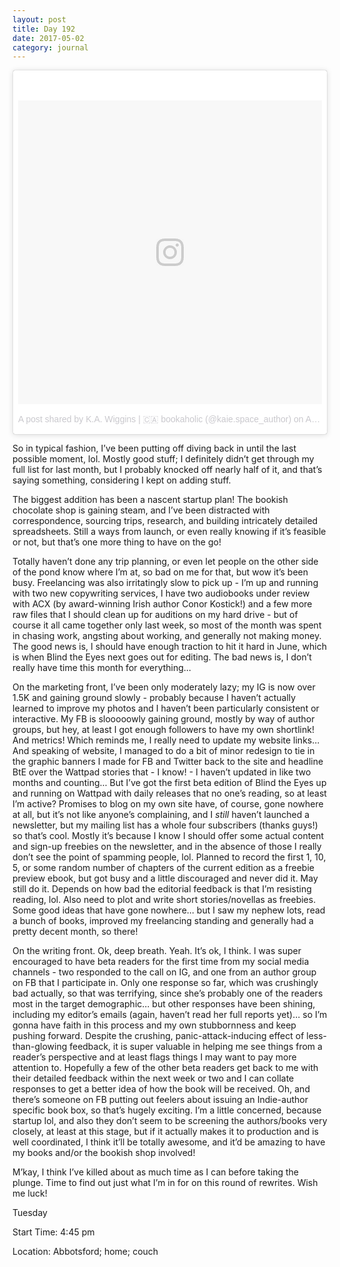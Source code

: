 ```yaml
---
layout: post
title: Day 192
date: 2017-05-02
category: journal
---
```


<blockquote class="instagram-media" data-instgrm-version="7" style=" background:#FFF; border:0; border-radius:3px; box-shadow:0 0 1px 0 rgba(0,0,0,0.5),0 1px 10px 0 rgba(0,0,0,0.15); margin: 1px; max-width:658px; padding:0; width:99.375%; width:-webkit-calc(100% - 2px); width:calc(100% - 2px);"><div style="padding:8px;"> <div style=" background:#F8F8F8; line-height:0; margin-top:40px; padding:50.0% 0; text-align:center; width:100%;"> <div style=" background:url(data:image/png;base64,iVBORw0KGgoAAAANSUhEUgAAACwAAAAsCAMAAAApWqozAAAABGdBTUEAALGPC/xhBQAAAAFzUkdCAK7OHOkAAAAMUExURczMzPf399fX1+bm5mzY9AMAAADiSURBVDjLvZXbEsMgCES5/P8/t9FuRVCRmU73JWlzosgSIIZURCjo/ad+EQJJB4Hv8BFt+IDpQoCx1wjOSBFhh2XssxEIYn3ulI/6MNReE07UIWJEv8UEOWDS88LY97kqyTliJKKtuYBbruAyVh5wOHiXmpi5we58Ek028czwyuQdLKPG1Bkb4NnM+VeAnfHqn1k4+GPT6uGQcvu2h2OVuIf/gWUFyy8OWEpdyZSa3aVCqpVoVvzZZ2VTnn2wU8qzVjDDetO90GSy9mVLqtgYSy231MxrY6I2gGqjrTY0L8fxCxfCBbhWrsYYAAAAAElFTkSuQmCC); display:block; height:44px; margin:0 auto -44px; position:relative; top:-22px; width:44px;"></div></div><p style=" color:#c9c8cd; font-family:Arial,sans-serif; font-size:14px; line-height:17px; margin-bottom:0; margin-top:8px; overflow:hidden; padding:8px 0 7px; text-align:center; text-overflow:ellipsis; white-space:nowrap;"><a href="https://www.instagram.com/p/BSxMaMFFNBq/" style=" color:#c9c8cd; font-family:Arial,sans-serif; font-size:14px; font-style:normal; font-weight:normal; line-height:17px; text-decoration:none;" target="_blank">A post shared by K.A. Wiggins | 🇨🇦 bookaholic (@kaie.space_author)</a> on <time style=" font-family:Arial,sans-serif; font-size:14px; line-height:17px;" datetime="2017-04-12T02:32:34+00:00">Apr 11, 2017 at 7:32pm PDT</time></p></div></blockquote>
<script async defer src="//platform.instagram.com/en_US/embeds.js"></script>

So in typical fashion, I’ve been putting off diving back in until the last possible moment, lol. Mostly good stuff; I definitely didn’t get through my full list for last month, but I probably knocked off nearly half of it, and that’s saying something, considering I kept on adding stuff.

The biggest addition has been a nascent startup plan! The bookish chocolate shop is gaining steam, and I’ve been distracted with correspondence, sourcing trips, research, and building intricately detailed spreadsheets. Still a ways from launch, or even really knowing if it’s feasible or not, but that’s one more thing to have on the go!

Totally haven’t done any trip planning, or even let people on the other side of the pond know where I’m at, so bad on me for that, but wow it’s been busy. Freelancing was also irritatingly slow to pick up - I’m up and running with two new copywriting services, I have two audiobooks under review with ACX (by award-winning Irish author Conor Kostick!) and a few more raw files that I should clean up for auditions on my hard drive - but of course it all came together only last week, so most of the month was spent in chasing work, angsting about working, and generally not making money. The good news is, I should have enough traction to hit it hard in June, which is when Blind the Eyes next goes out for editing. The bad news is, I don’t really have time this month for everything…

On the marketing front, I’ve been only moderately lazy; my IG is now over 1.5K and gaining ground slowly - probably because I haven’t actually learned to improve my photos and I haven’t been particularly consistent or interactive. My FB is slooooowly gaining ground, mostly by way of author groups, but hey, at least I got enough followers to have my own shortlink! And metrics! Which reminds me, I really need to update my website links… And speaking of website, I managed to do a bit of minor redesign to tie in the graphic banners I made for FB and Twitter back to the site and headline BtE over the Wattpad stories that - I know! - I haven’t updated in like two months and counting… But I’ve got the first beta edition of Blind the Eyes up and running on Wattpad with daily releases that no one’s reading, so at least I’m active? Promises to blog on my own site have, of course, gone nowhere at all, but it’s not like anyone’s complaining, and I *still* haven’t launched a newsletter, but my mailing list has a whole four subscribers (thanks guys!) so that’s cool. Mostly it’s because I know I should offer some actual content and sign-up freebies on the newsletter, and in the absence of those I really don’t see the point of spamming people, lol. Planned to record the first 1, 10, 5, or some random number of chapters of the current edition as a freebie preview ebook, but got busy and a little discouraged and never did it. May still do it. Depends on how bad the editorial feedback is that I’m resisting reading, lol. Also need to plot and write short stories/novellas as freebies. Some good ideas that have gone nowhere… but I saw my nephew lots, read a bunch of books, improved my freelancing standing and generally had a pretty decent month, so there!

On the writing front. Ok, deep breath. Yeah. It’s ok, I think. I was super encouraged to have beta readers for the first time from my social media channels - two responded to the call on IG, and one from an author group on FB that I participate in. Only one response so far, which was crushingly bad actually, so that was terrifying, since she’s probably one of the readers most in the target demographic… but other responses have been shining, including my editor’s emails (again, haven’t read her full reports yet)… so I’m gonna have faith in this process and my own stubbornness and keep pushing forward. Despite the crushing, panic-attack-inducing effect of less-than-glowing feedback, it is super valuable in helping me see things from a reader’s perspective and at least flags things I may want to pay more attention to. Hopefully a few of the other beta readers get back to me with their detailed feedback within the next week or two and I can collate responses to get a better idea of how the book will be received. Oh, and there’s someone on FB putting out feelers about issuing an Indie-author specific book box, so that’s hugely exciting. I’m a little concerned, because startup lol, and also they don’t seem to be screening the authors/books very closely, at least at this stage, but if it actually makes it to production and is well coordinated, I think it’ll be totally awesome, and it’d be amazing to have my books and/or the bookish shop involved!

M’kay, I think I’ve killed about as much time as I can before taking the plunge. Time to find out just what I’m in for on this round of rewrites. Wish me luck!

Tuesday

Start Time: 4:45 pm

Location: Abbotsford; home; couch
